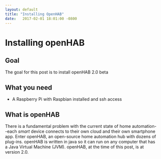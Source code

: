 ```yaml
---
layout: default
title: "Installing OpenHAB"
date:   2017-02-01 18:01:00 -0800
---
```

# Installing openHAB

## Goal
The goal for this post is to install openHAB 2.0 beta

## What you need
* A Raspberry Pi with Raspbian installed and ssh access

## What is openHAB
There is a fundamental problem with the current state of home automation--each *smart* device connects to their own cloud and their own smartphone app.  Enter openHAB, an open-source home automation hub with dozens of plug-ins. openHAB is written in java so it can run on any computer that has a Java Virtual Machine (JVM). openHAB, at the time of this post, is at version 2.0.

 

